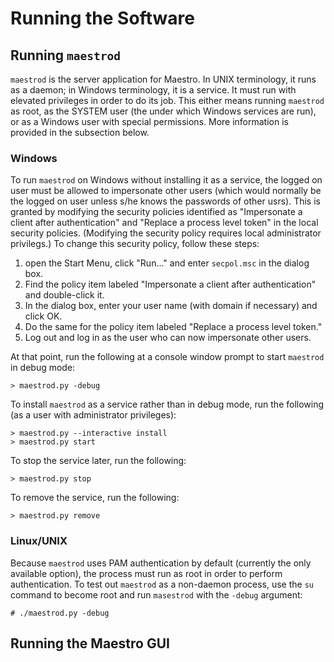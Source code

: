# Running the Software #

## Running `maestrod ` ##

`maestrod` is the server application for Maestro. In UNIX terminology, it runs as a daemon; in Windows terminology, it is a service. It must run with elevated privileges in order to do its job. This either means running `maestrod` as root, as the SYSTEM user (the under which Windows services are run), or as a Windows user with special permissions. More information is provided in the subsection below.

### Windows ###

To run `maestrod` on Windows without installing it as a service, the logged on user must be allowed to impersonate other users (which would normally be the logged on user unless s/he knows the passwords of other usrs). This is granted by modifying the security policies identified as "Impersonate a client after authentication" and "Replace a process level token" in the local security policies. (Modifying the security policy requires local administrator privilegs.) To change this security policy, follow these steps:

  1. open the Start Menu, click "Run..." and enter `secpol.msc` in the dialog box.
  1. Find the policy item labeled "Impersonate a client after authentication" and double-click it.
  1. In the dialog box, enter your user name (with domain if necessary) and click OK.
  1. Do the same for the policy item labeled "Replace a process level token."
  1. Log out and log in as the user who can now impersonate other users.

At that point, run the following at a console window prompt to start `maestrod` in debug mode:

```
> maestrod.py -debug
```

To install `maestrod` as a service rather than in debug mode, run the following (as a user with administrator privileges):

```
> maestrod.py --interactive install
> maestrod.py start
```

To stop the service later, run the following:

```
> maestrod.py stop
```

To remove the service, run the following:

```
> maestrod.py remove
```

### Linux/UNIX ###

Because `maestrod` uses PAM authentication by default (currently the only available option), the process must run as root in order to perform authentication. To test out `maestrod` as a non-daemon process, use the `su` command to become root and run `masestrod` with the `-debug` argument:

```
# ./maestrod.py -debug
```

## Running the Maestro GUI ##